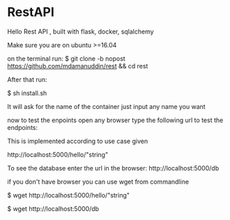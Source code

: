 # RestAPI
Hello Rest API , built with flask, docker, sqlalchemy


Make sure you are on ubuntu >=16.04

on the terminal run:
$ git clone -b nopost https://github.com/mdamanuddin/rest && cd rest

After that run:

$ sh install.sh


It will ask for the name of the container just input any name you want




now to test the enpoints open any browser type the following url to test the endpoints:

This is implemented according to use case given

http://localhost:5000/hello/"string" 

To see the database  enter the url in the browser:
http://localhost:5000/db



if you don't have browser you can use wget from commandline

$ wget http://localhost:5000/hello/"string"

$ wget http://localhost:5000/db
